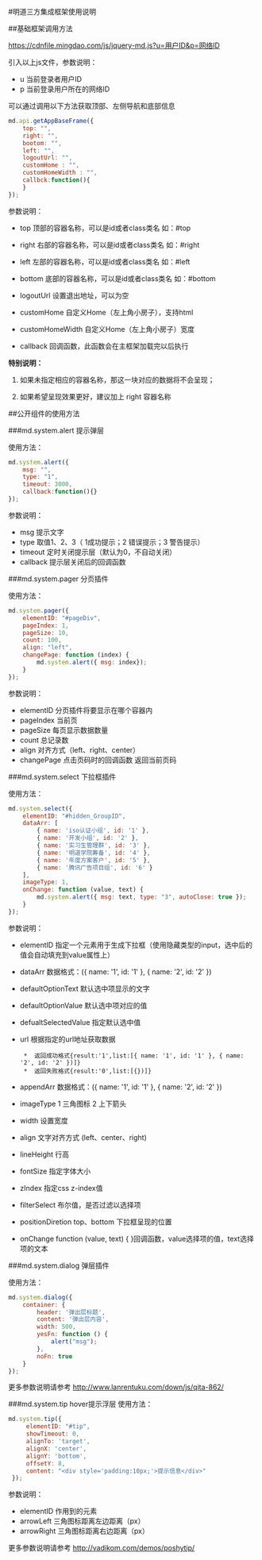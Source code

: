 #明道三方集成框架使用说明

##基础框架调用方法

https://cdnfile.mingdao.com/js/jquery-md.js?u=用户ID&p=网络ID

引入以上js文件，参数说明：

*  u 当前登录者用户ID
*  p 当前登录用户所在的网络ID

可以通过调用以下方法获取顶部、左侧导航和底部信息

```javascript
md.api.getAppBaseFrame({
    top: "",
    right: "",
    bootom: "",
    left: "",
    logoutUrl: "",
    customHome : "",
    customHomeWidth : "",
    callbck:function(){
    }
});
```
参数说明：

*  top     顶部的容器名称，可以是id或者class类名  如：#top

*  right    右部的容器名称，可以是id或者class类名  如：#right

*  left     左部的容器名称，可以是id或者class类名  如：#left

*  bottom  底部的容器名称，可以是id或者class类名  如：#bottom

*  logoutUrl 设置退出地址，可以为空

*  customHome 自定义Home（左上角小房子），支持html

*  customHomeWidth 自定义Home（左上角小房子）宽度

*  callback 回调函数，此函数会在主框架加载完以后执行


**特别说明：**

1.  如果未指定相应的容器名称，那这一块对应的数据将不会呈现；

2.  如果希望呈现效果更好，建议加上 right 容器名称


##公开组件的使用方法

###md.system.alert  提示弹层

使用方法：
```javascript
md.system.alert({ 	
    msg: "", 
    type: "1", 
    timeout: 3000,
    callback:function(){}
});
```
参数说明：

*  msg	提示文字
*  type	取值1、2、3（ 1成功提示；2 错误提示；3 警告提示）
*  timeout	定时关闭提示层（默认为0，不自动关闭）
*  callback	提示层关闭后的回调函数

###md.system.pager  分页插件

使用方法：
```javascript
md.system.pager({
    elementID: "#pageDiv",
    pageIndex: 1,
    pageSize: 10,
    count: 100,
    align: "left",
    changePage: function (index) {
        md.system.alert({ msg: index});
    }
});
```
参数说明：

*  elementID	分页插件将要显示在哪个容器内
*  pageIndex	当前页
*  pageSize	每页显示数据数量
*  count	总记录数
*  align	对齐方式（left、right、center）
*  changePage	点击页码时的回调函数 返回当前页码


###md.system.select   下拉框插件

使用方法：
```javascript
md.system.select({
    elementID: "#hidden_GroupID",
    dataArr: [
        { name: 'iso认证小组', id: '1' },
        { name: '开发小组', id: '2' },
        { name: '实习生管理群', id: '3' },
        { name: '明道学院筹备', id: '4' },
        { name: '年度方案客户', id: '5' },
        { name: '腾讯广告项目组', id: '6' }
    ],
    imageType: 1,
    onChange: function (value, text) {
        md.system.alert({ msg: text, type: "3", autoClose: true });
    }
});
```
参数说明：

*  elementID	指定一个元素用于生成下拉框（使用隐藏类型的input，选中后的值会自动填充到value属性上）
*  dataArr	数据格式：({ name: '1', id: '1' }, { name: '2', id: '2' })
*  defaultOptionText	默认选中项显示的文字
*  defaultOptionValue	默认选中项对应的值
*  defualtSelectedValue	指定默认选中值
*  url	根据指定的url地址获取数据

        *  返回成功格式{result:'1',list:[{ name: '1', id: '1' }, { name: '2', id: '2' })]} 
        *  返回失败格式{result:'0',list:[{})]} 
*  appendArr	数据格式：({ name: '1', id: '1' }, { name: '2', id: '2' })
*  imageType	1 三角图标  2 上下箭头
*  width	设置宽度
*  align	文字对齐方式 (left、center、right)
*  lineHeight	行高
*  fontSize	指定字体大小
*  zIndex	指定css z-index值
*  filterSelect	布尔值，是否过滤以选择项
*  positionDiretion	top、bottom 下拉框呈现的位置
*  onChange	function (value, text) { }回调函数，value选择项的值，text选择项的文本


###md.system.dialog  弹层插件

使用方法：
```javascript
md.system.dialog({
 	container: {
        header: '弹出层标题',
        content: '弹出层内容',
        width: 500,
        yesFn: function () {
            alert("msg");
        },
        noFn: true
    }
});
```
更多参数说明请参考  http://www.lanrentuku.com/down/js/qita-862/


###md.system.tip  hover提示浮层
使用方法：
```javascript
md.system.tip({
     elementID: "#tip",
     showTimeout: 0,
     alignTo: 'target',
     alignX: 'center',
     alignY: 'bottom',
     offsetY: 8,
     content: "<div style='padding:10px;'>提示信息</div>"
 });
```
参数说明：

*  elementID   	作用到的元素
*  arrowLeft	三角图标距离左边距离（px）
*  arrowRight	三角图标距离右边距离（px）

更多参数说明请参考 http://vadikom.com/demos/poshytip/


  


